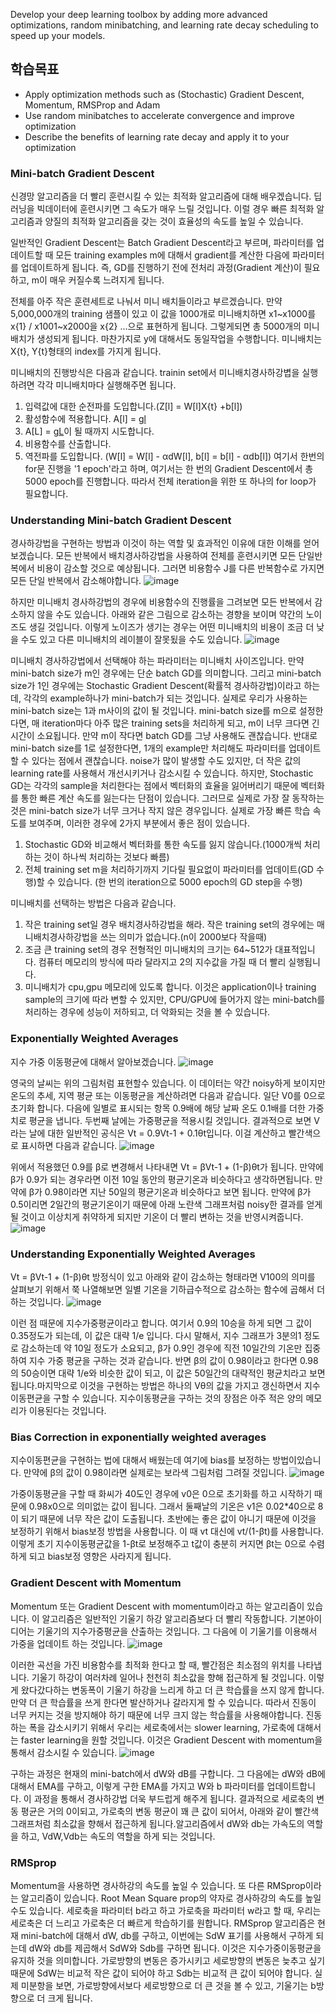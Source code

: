 Develop your deep learning toolbox by adding more advanced optimizations, random minibatching, and learning rate decay scheduling to speed up your models.

## 학습목표
- Apply optimization methods such as (Stochastic) Gradient Descent, Momentum, RMSProp and Adam
- Use random minibatches to accelerate convergence and improve optimization
- Describe the benefits of learning rate decay and apply it to your optimization

### Mini-batch Gradient Descent
신경망 알고리즘을 더 빨리 훈련시킬 수 있는 최적화 알고리즘에 대해 배우겠습니다. 딥러닝을 빅데이터에 훈련시키면 그 속도가 매우 느릴 것입니다. 이럴 경우 빠른 최적화 알고리즘과 양질의 최적화 알고리즘을 갖는 것이 효율성의 속도를 높일 수 있습니다.

일반적인 Gradient Descent는 Batch Gradient Descent라고 부르며, 파라미터를 업데이트할 때 모든 training examples m에 대해서 gradient를 계산한 다음에 파라미터를 업데이트하게 됩니다. 즉, GD를 진행하기 전에 전처리 과정(Gradient 계산)이 필요하고, m이 매우 커질수록 느려지게 됩니다.

전체를 아주 작은 훈련세트로 나눠서 미니 배치들이라고 부르겠습니다. 만약 5,000,000개의 training 샘플이 있고 이 값을 1000개로 미니배치하면 x1~x1000를 x{1} / x1001~x2000을 x{2} ...으로 표현하게 됩니다. 그렇게되면 총 5000개의 미니배치가 생성되게 됩니다. 마찬가지로 y에 대해서도 동일작업을 수행합니다. 미니배치는 X{t}, Y{t}형태의 index를 가지게 됩니다.

미니배치의 진행방식은 다음과 같습니다. trainin set에서 미니배치경사하강볍을 실행하려면 각각 미니배치마다 실행해주면 됩니다.
1. 입력값에 대한 순전파를 도입합니다.(Z[l] = W[l]X{t} +b[l])
2. 활성함수에 적용합니다. A[l] = g[l](Z[l])
3. A[L] = g[L](Z[L])이 될 때까지 시도합니다.
4. 비용함수를 산출합니다.
5. 역전파를 도입합니다. (W[l] = W[l] - αdW[l], b[l] = b[l] - αdb[l])
여기서 한번의 for문 진행을 '1 epoch'라고 하며, 여기서는 한 번의 Gradient Descent에서 총 5000 epoch를 진행합니다. 따라서 전체 iteration을 위한 또 하나의 for loop가 필요합니다.

### Understanding Mini-batch Gradient Descent
경사하강법을 구현하는 방법과 이것이 하는 역할 및 효과적인 이유에 대한 이해를 얻어보겠습니다. 모든 반복에서 배치경사하강법을 사용하여 전체를 훈련시키면 모든 단일반복에서 비용이 감소할 것으로 예상됩니다. 그러면 비용함수 J를 다른 반복함수로 가지면 모든 단일 반복에서 감소해야합니다.
![image](https://github.com/ellieso/coursera-deep-learning-specialization/assets/83899219/d3a574a3-45f7-4a03-8ccc-cbe1a867b8cd)

하지만 미니배치 경사하강법의 경우에 비용함수의 진행률을 그려보면 모든 반복에서 감소하지 않을 수도 있습니다. 아래와 같은 그림으로 감소하는 경향을 보이며 약간의 노이즈도 생길 것입니다. 이렇게 노이즈가 생기는 경우는 어떤 미니배치의 비용이 조금 더 낮을 수도 있고 다른 미니배치의 레이블이 잘못됬을 수도 있습니다.
![image](https://github.com/ellieso/coursera-deep-learning-specialization/assets/83899219/d54a73aa-44f9-4dd5-bac0-ff68b5c608f8)

미니배치 경사하강법에서 선택해야 하는 파라미터는 미니배치 사이즈입니다. 만약 mini-batch size가 m인 경우에는 단순 batch GD를 의미합니다. 그리고 mini-batch size가 1인 경우에는 Stochastic Gradient Descent(확률적 경사하강법)이라고 하는데, 각각의 example하나가 mini-batch가 되는 것입니다.
실제로 우리가 사용하는 mini-batch size는 1과 m사이의 값이 될 것입니다. mini-batch size를 m으로 설정한다면, 매 iteration마다 아주 많은 training sets을 처리하게 되고, m이 너무 크다면 긴 시간이 소요됩니다. 만약 m이 작다면 batch GD를 그냥 사용해도 괜찮습니다.
반대로 mini-batch size를 1로 설정한다면, 1개의 example만 처리해도 파라미터를 업데이트할 수 있다는 점에서 괜찮습니다. noise가 많이 발생할 수도 있지만, 더 작은 값의 learning rate를 사용해서 개선시키거나 감소시킬 수 있습니다. 하지만, Stochastic GD는 각각의 sample을 처리한다는 점에서 벡터화의 효율을 잃어버리기 때문에 벡터화를 통한 빠른 계산 속도를 잃는다는 단점이 있습니다.
그러므로 실제로 가장 잘 동작하는 것은 mini-batch size가 너무 크거나 작지 않은 경우입니다. 실제로 가장 빠른 학습 속도를 보여주며, 이러한 경우에 2가지 부분에서 좋은 점이 있습니다.
1. Stochastic GD와 비교해서 벡터화를 통한 속도를 잃지 않습니다.(1000개씩 처리하는 것이 하나씩 처리하는 것보다 빠름)
2. 전체 training set m을 처리하기까지 기다릴 필요없이 파라미터를 업데이트(GD 수행)할 수 있습니다. (한 번의 iteration으로 5000 epoch의 GD step을 수행)

미니배치를 선택하는 방법은 다음과 같습니다.
1. 작은 training set일 경우 배치경사하강법을 해라. 작은 training set의 경우에는 매니배치경사하강법을 쓰는 의미가 없습니다.(n이 2000보다 작을때)
2. 조금 큰 training set의 경우 전형적인 미니배치의 크기는 64~512가 대표적입니다. 컴퓨터 메모리의 방식에 따라 달라지고 2의 지수값을 가질 때 더 빨리 실행됩니다.
3. 미니배치가 cpu,gpu 메모리에 있도록 합니다. 이것은 application이나 training sample의 크기에 따라 변할 수 있지만, CPU/GPU에 들어가지 않는 mini-batch를 처리하는 경우에 성능이 저하되고, 더 악화되는 것을 볼 수 있습니다.

### Exponentially Weighted Averages
지수 가중 이동평균에 대해서 알아보겠습니다. 
![image](https://github.com/ellieso/coursera-deep-learning-specialization/assets/83899219/36741927-9a49-441e-bc7f-7a8cc3b95ba7)

영국의 날씨는 위의 그림처럼 표현할수 있습니다. 이 데이터는 약간 noisy하게 보이지만 온도의 추세, 지역 평균 또는 이동평균을 계산하려면 다음과 같습니다.
일단 V0를 0으로 초기화 합니다. 다음에 일별로 표시되는 항목 0.9배에 해당 날짜 온도 0.1배를 더한 가중치로 평균을 냅니다. 두번째 날에는 가중평균을 적용시킬 것입니다. 결과적으로 보면 V라는 날에 대한 일반적인 공식은 Vt = 0.9Vt-1 + 0.1θt입니다. 이걸 계산하고 빨간색으로 표시하면 다음과 같습니다.
![image](https://github.com/ellieso/coursera-deep-learning-specialization/assets/83899219/576f11c2-aaf6-47d6-affe-23342f088322)

위에서 적용했던 0.9를 β로 변경해서 나타내면 Vt = βVt-1 + (1-β)θt가 됩니다.
만약에 β가 0.9가 되는 경우라면 이전 10일 동안의 평균기온과 비슷하다고 생각하면됩니다.
만약에 β가 0.98이라면 지난 50일의 평균기온과 비슷하다고 보면 됩니다.
만약에 β가 0.5이리면 2일간의 평균기온이기 때문에 아래 노란색 그래프처럼 noisy한 결과를 얻게 될 것이고 이상치게 취약하게 되지만 기온이 더 빨리 변하는 것을 반영시켜줍니다.
![image](https://github.com/ellieso/coursera-deep-learning-specialization/assets/83899219/3181a889-188f-4acb-9a6f-8249aa79995f)

### Understanding Exponentially Weighted Averages
 Vt = βVt-1 + (1-β)θt 방정식이 있고 아래와 같이 감소하는 형태라면 V100의 의미를 살펴보기 위해서 쭉 나열해보면 일별 기온을 기하급수적으로 감소하는 함수에 곱해서 더하는 것입니다.
 ![image](https://github.com/ellieso/coursera-deep-learning-specialization/assets/83899219/4a78d66f-5ab2-47c8-91a5-422d9d037972)

이런 점 때문에 지수가중평균이라고 합니다. 여기서 0.9의 10승을 하게 되면 그 값이 0.35정도가 되는데, 이 값은 대략 1/e​ 입니다. 다시 말해서, 지수 그래프가 3분의1 정도로 감소하는데 약 10일 정도가 소요되고, β가 0.9인 경우에 직전 10일간의 기온만 집중하여 지수 가중 평균을 구하는 것과 같습니다.
반면 β의 값이 0.98이라고 한다면 0.98의 50승이면 대략 1/e​와 비슷한 값이 되고, 이 값은 50일간의 대략적인 평균치라고 보면 됩니다.
​마지막으로 이것을 구현하는 방법은 하나의 Vθ의 값을 가지고 갱신하면서 지수이동편균을 구할 수 있습니다. 지수이동평균을 구하는 것의 장점은 아주 적은 양의 메모리가 이용된다는 것입니다.

### Bias Correction in exponentially weighted averages
지수이동편균을 구현하는 법에 대해서 배웠는데 여기에 bias를 보정하는 방법이있습니다.
만약에 β의 값이 0.98이라면 실제로는 보라색 그림처럼 그려질 것입니다.
![image](https://github.com/ellieso/coursera-deep-learning-specialization/assets/83899219/337cbcbd-dff9-4640-9e4a-d0e3fa4444a8)

가중이동평균을 구할 때 화씨가 40도인 경우에 v0은 0으로 초기화를 하고 시작하기 때문에 0.98x0으로 의미없는 값이 됩니다. 그래서 둘째날의 기온은 v1은 0.02*40으로 8이 되기 때문에 너무 작은 값이 도출됩니다. 초반에는 좋은 값이 아니기 때문에 이것을 보정하기 위해서 bias보정 방법을 사용합니다. 이 때 vt 대신에 vt/(1-βt)를 사용합니다.
이렇게 초기 지수이동평균값을 1-βt로 보정해주고 t값이 충분히 커지면 βt는 0으로 수렴하게 되고 bias보정 영향은 사라지게 됩니다.

### Gradient Descent with Momentum
Momentum 또는 Gradient Descent with momentum이라고 하는 알고리즘이 있습니다. 이 알고리즘은 일반적인 기울기 하강 알고리즘보다 더 빨리 작동합니다. 기본아이디어는 기울기의 지수가중평균을 산출하는 것입니다. 그 다음에 이 기울기를 이용해서 가중을 업데이트 하는 것입니다.
![image](https://github.com/ellieso/coursera-deep-learning-specialization/assets/83899219/e5fc41bb-4fc6-42c0-8876-98003df5c5b7)

이러한 곡선을 가진 비용함수를 최적화 한다고 할 때, 빨간점은 최소점의 위치를 나타냅니다. 기울기 하강이 여러차례 일어나 천천히 최소값을 향해 접근하게 될 것입니다. 이렇게 왔다갔다하는 변동폭이 기울기 하강을 느리게 하고 더 큰 학습률을 쓰지 않게 합니다. 만약 더 큰 학습률을 쓰게 한다면 발산하거나 갈라지게 할 수 있습니다. 따라서 진동이 너무 커지는 것을 방지해야 하기 때문에 너무 크지 않는 학습률을 사용해야합니다. 진동하는 폭을 감소시키기 위해서 우리는 세로축에서는 slower learning, 가로축에 대해서는 faster learning을 원할 것입니다. 이것은 Gradient Descent with momentum을 통해서 감소시킬 수 있습니다.
![image](https://github.com/ellieso/coursera-deep-learning-specialization/assets/83899219/4650c8a8-f474-4112-91b2-2982e4f74051)

구하는 과정은 현재의 mini-batch에서 dW와 dB를 구합니다. 그 다음에는 dW와 dB에 대해서 EMA를 구하고, 이렇게 구한 EMA를 가지고 W와 b 파라미터를 업데이트합니다. 이 과정을 통해서 경사하강법 더욱 부드럽게 해주게 됩니다. 결과적으로 세로축의 변동 평균은 거의 0이되고, 가로축의 변동 평균이 꽤 큰 값이 되어서, 아래와 같이 빨간색 그래프처럼 최소값을 향해서 접근하게 됩니다.알고리즘에서 dW와 db는 가속도의 역할을 하고, VdW,Vdb는 속도의 역할을 하게 되는 것입니다.

### RMSprop
Momentum을 사용하면 경사하강의 속도를 높일 수 있습니다. 또 다른 RMSprop이라는 알고리즘이 있습니다. Root Mean Square prop의 약자로 경사하강의 속도를 높일 수도 있습니다.
세로축을 파라미터 b라고 하고 가로축을 파라미터 w라고 할 때, 우리는 세로축은 더 느리고 가로축은 더 빠르게 학습하기를 원합니다.
RMSprop 알고리즘은 현재 mini-batch에 대해서 dW, db를 구하고, 이번에는 SdW 표기를 사용해서 구하게 되는데 dW와 db를 제곱해서 SdW와 Sdb를 구하면 됩니다. 이것은 지수가중이동평균을 유지하 것을 의미합니다. 가로방향의 변동은 증가시키고 세로방향의 변동은 늦추고 싶기 때문에 SdW는 비교적 작은 값이 되어야 하고 Sdb는 비교적 큰 값이 되어야 합니다.
실제 미분항을 보면, 가로방향에서보다 세로방향으로 더 큰 것을 볼 수 있고, 기울기는 b방향으로 더 크게 됩니다. 

